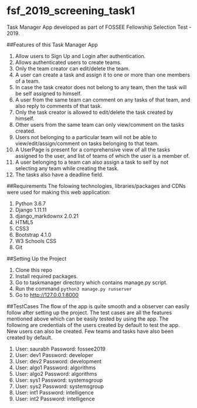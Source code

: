 # fsf_2019_screening_task1
Task Manager App developed as part of FOSSEE Fellowship Selection Test - 2019.


##Features of this Task Manager App
1. Allow users to Sign Up and Login after authentication.
2. Allows authenticated users to create teams.
3. Only the team creator can edit/delete the team.
4. A user can create a task and assign it to one or more than one members of a team.
5. In case the task creator does not belong to any team, then the task will be self assigned to himself.
6. A user from the same team can comment on any tasks of that team, and also reply to comments of that task.
7. Only the task creator is allowed to edit/delete the task created by himself.
8. Other users from the same team can only view/comment on the tasks created.
9. Users not belonging to a particular team will not be able to view/edit/assign/comment on tasks belonging to that team.
10. A UserPage is present for a comprehensive view of all the tasks assigned to the user, and list of teams of which the user is a member of.
11. A user belonging to a team can also assign a task to self by not selecting any team while creating the task.
12. The tasks also have a deadline field.


##Requirements
The folowing technologies, libraries/packages and CDNs were used for making this web application:
1. Python 3.6.7
2. Django 1.11.11
3. django_markdownx 2.0.21
4. HTML5
5. CSS3
6. Bootstrap 4.1.0
7. W3 Schools CSS
8. Git


##Setting Up the Project
1. Clone this repo
2. Install required packages.
3. Go to taskmanager directory which contains manage.py script.
4. Run the command `python3 manage.py runserver`
5. Go to http://127.0.0.1:8000

##TestCases
The flow of the app is quite smooth and a observer can easily follow after setting up the project.
The test cases are all the features mentioned above which can be easily tested by using the app.
The following are credentials of the users created by default to test the app. New users can also be created. Few teams and tasks have also been created by default.
1.  User: saurabh
    Password: fossee2019
2.  User: dev1
    Password: developer
3.  User: dev2
    Password: development
4.  User: algo1
    Password: algorithms
5.  User: algo2
    Password: algorithms
6.  User: sys1
    Password: systemsgroup
7.  User: sys2
    Password: systemsgroup
8.  User: int1
    Password: intelligence
9.  User: int2
    Password: intelligence

